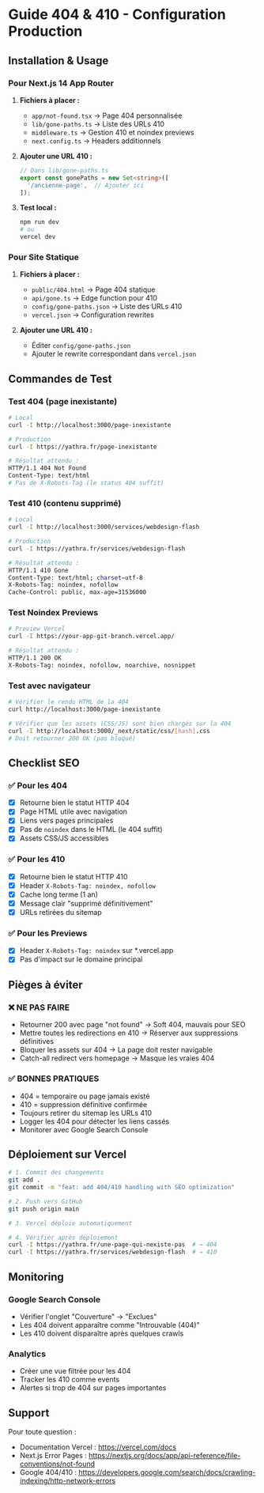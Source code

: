 # Guide 404 & 410 - Configuration Production

## Installation & Usage

### Pour Next.js 14 App Router

1. **Fichiers à placer :**
   - `app/not-found.tsx` → Page 404 personnalisée
   - `lib/gone-paths.ts` → Liste des URLs 410
   - `middleware.ts` → Gestion 410 et noindex previews
   - `next.config.ts` → Headers additionnels

2. **Ajouter une URL 410 :**
   ```typescript
   // Dans lib/gone-paths.ts
   export const gonePaths = new Set<string>([
     '/ancienne-page',  // Ajouter ici
   ]);
   ```

3. **Test local :**
   ```bash
   npm run dev
   # ou
   vercel dev
   ```

### Pour Site Statique

1. **Fichiers à placer :**
   - `public/404.html` → Page 404 statique
   - `api/gone.ts` → Edge function pour 410
   - `config/gone-paths.json` → Liste des URLs 410
   - `vercel.json` → Configuration rewrites

2. **Ajouter une URL 410 :**
   - Éditer `config/gone-paths.json`
   - Ajouter le rewrite correspondant dans `vercel.json`

## Commandes de Test

### Test 404 (page inexistante)
```bash
# Local
curl -I http://localhost:3000/page-inexistante

# Production
curl -I https://yathra.fr/page-inexistante

# Résultat attendu :
HTTP/1.1 404 Not Found
Content-Type: text/html
# Pas de X-Robots-Tag (le status 404 suffit)
```

### Test 410 (contenu supprimé)
```bash
# Local
curl -I http://localhost:3000/services/webdesign-flash

# Production  
curl -I https://yathra.fr/services/webdesign-flash

# Résultat attendu :
HTTP/1.1 410 Gone
Content-Type: text/html; charset=utf-8
X-Robots-Tag: noindex, nofollow
Cache-Control: public, max-age=31536000
```

### Test Noindex Previews
```bash
# Preview Vercel
curl -I https://your-app-git-branch.vercel.app/

# Résultat attendu :
HTTP/1.1 200 OK
X-Robots-Tag: noindex, nofollow, noarchive, nosnippet
```

### Test avec navigateur
```bash
# Vérifier le rendu HTML de la 404
curl http://localhost:3000/page-inexistante

# Vérifier que les assets (CSS/JS) sont bien chargés sur la 404
curl -I http://localhost:3000/_next/static/css/[hash].css
# Doit retourner 200 OK (pas bloqué)
```

## Checklist SEO

### ✅ Pour les 404
- [x] Retourne bien le statut HTTP 404
- [x] Page HTML utile avec navigation
- [x] Liens vers pages principales
- [x] Pas de `noindex` dans le HTML (le 404 suffit)
- [x] Assets CSS/JS accessibles

### ✅ Pour les 410
- [x] Retourne bien le statut HTTP 410
- [x] Header `X-Robots-Tag: noindex, nofollow`
- [x] Cache long terme (1 an)
- [x] Message clair "supprimé définitivement"
- [x] URLs retirées du sitemap

### ✅ Pour les Previews
- [x] Header `X-Robots-Tag: noindex` sur *.vercel.app
- [x] Pas d'impact sur le domaine principal

## Pièges à éviter

### ❌ NE PAS FAIRE
- Retourner 200 avec page "not found" → Soft 404, mauvais pour SEO
- Mettre toutes les redirections en 410 → Réserver aux suppressions définitives
- Bloquer les assets sur 404 → La page doit rester navigable
- Catch-all redirect vers homepage → Masque les vraies 404

### ✅ BONNES PRATIQUES
- 404 = temporaire ou page jamais existé
- 410 = suppression définitive confirmée
- Toujours retirer du sitemap les URLs 410
- Logger les 404 pour détecter les liens cassés
- Monitorer avec Google Search Console

## Déploiement sur Vercel

```bash
# 1. Commit des changements
git add .
git commit -m "feat: add 404/410 handling with SEO optimization"

# 2. Push vers GitHub
git push origin main

# 3. Vercel déploie automatiquement

# 4. Vérifier après déploiement
curl -I https://yathra.fr/une-page-qui-nexiste-pas  # → 404
curl -I https://yathra.fr/services/webdesign-flash  # → 410
```

## Monitoring

### Google Search Console
- Vérifier l'onglet "Couverture" → "Exclues"
- Les 404 doivent apparaître comme "Introuvable (404)"
- Les 410 doivent disparaître après quelques crawls

### Analytics
- Créer une vue filtrée pour les 404
- Tracker les 410 comme events
- Alertes si trop de 404 sur pages importantes

## Support

Pour toute question :
- Documentation Vercel : https://vercel.com/docs
- Next.js Error Pages : https://nextjs.org/docs/app/api-reference/file-conventions/not-found
- Google 404/410 : https://developers.google.com/search/docs/crawling-indexing/http-network-errors